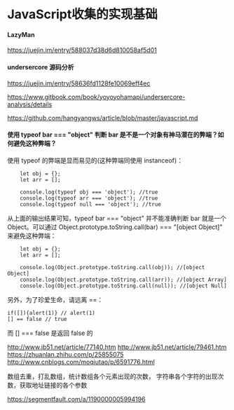 # JavaScript收集的实现基础

#### LazyMan

https://juejin.im/entry/588037d38d6d810058af5d01


#### undersercore 源码分析

https://juejin.im/entry/58636fd1128fe10069eff4ec

https://www.gitbook.com/book/yoyoyohamapi/undersercore-analysis/details


https://github.com/hangyangws/article/blob/master/javascript.md


#### 使用 typeof bar === "object" 判断 bar 是不是一个对象有神马潜在的弊端？如何避免这种弊端？ 

使用 typeof 的弊端是显而易见的(这种弊端同使用 instanceof)：

```
    let obj = {};
    let arr = [];
     
    console.log(typeof obj === 'object'); //true
    console.log(typeof arr === 'object'); //true
    console.log(typeof null === 'object'); //true
```

从上面的输出结果可知，typeof bar === "object" 并不能准确判断 bar 就是一个 Object。可以通过 Object.prototype.toString.call(bar) === "[object Object]" 来避免这种弊端：

```
    let obj = {};
    let arr = [];
     
    console.log(Object.prototype.toString.call(obj)); //[object Object]
    console.log(Object.prototype.toString.call(arr)); //[object Array]
    console.log(Object.prototype.toString.call(null)); //[object Null]
```

另外，为了珍爱生命，请远离 ==：

```
if([]){alert(1)} // alert(1)
[] == false // true

```
而 [] === false 是返回 false 的

http://www.jb51.net/article/77140.htm
http://www.jb51.net/article/79461.htm
https://zhuanlan.zhihu.com/p/25855075
http://www.cnblogs.com/moqiutao/p/6591776.html

数组去重，打乱数组，统计数组各个元素出现的次数， 字符串各个字符的出现次数，获取地址链接的各个参数


https://segmentfault.com/a/1190000005994196

